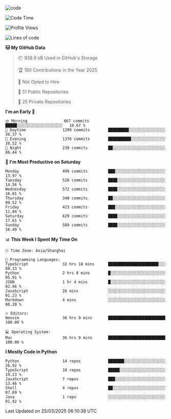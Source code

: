 
<!--
**liuyaanng/liuyaanng** is a ✨ _special_ ✨ repository because its `README.md` (this file) appears on your GitHub profile.

Here are some ideas to get you started:

- 🔭 I’m currently working on ...
- 🌱 I’m currently learning ...
- 👯 I’m looking to collaborate on ...
- 🤔 I’m looking for help with ...
- 💬 Ask me about ...
- 📫 How to reach me: ...
- 😄 Pronouns: ...
- ⚡ Fun fact: ...
-->


![code](https://cdn.jsdelivr.net/gh/liuyaanng/liuyaanng@1.0/code.gif) 

<!--START_SECTION:waka-->
![Code Time](http://img.shields.io/badge/Code%20Time-1%2C328%20hrs%2044%20mins-blue)

![Profile Views](http://img.shields.io/badge/Profile%20Views-0-blue)

![Lines of code](https://img.shields.io/badge/From%20Hello%20World%20I%27ve%20Written-21.0%20million%20lines%20of%20code-blue)

**🐱 My GitHub Data** 

> 📦 938.9 kB Used in GitHub's Storage 
 > 
> 🏆 180 Contributions in the Year 2025
 > 
> 🚫 Not Opted to Hire
 > 
> 📜 51 Public Repositories 
 > 
> 🔑 25 Private Repositories 
 > 
**I'm an Early 🐤** 

```text
🌞 Morning                667 commits         █████░░░░░░░░░░░░░░░░░░░░   18.67 % 
🌆 Daytime                1299 commits        █████████░░░░░░░░░░░░░░░░   36.37 % 
🌃 Evening                1376 commits        ██████████░░░░░░░░░░░░░░░   38.52 % 
🌙 Night                  230 commits         ██░░░░░░░░░░░░░░░░░░░░░░░   06.44 % 
```
📅 **I'm Most Productive on Saturday** 

```text
Monday                   499 commits         ███░░░░░░░░░░░░░░░░░░░░░░   13.97 % 
Tuesday                  520 commits         ████░░░░░░░░░░░░░░░░░░░░░   14.56 % 
Wednesday                572 commits         ████░░░░░░░░░░░░░░░░░░░░░   16.01 % 
Thursday                 340 commits         ██░░░░░░░░░░░░░░░░░░░░░░░   09.52 % 
Friday                   423 commits         ███░░░░░░░░░░░░░░░░░░░░░░   11.84 % 
Saturday                 629 commits         ████░░░░░░░░░░░░░░░░░░░░░   17.61 % 
Sunday                   589 commits         ████░░░░░░░░░░░░░░░░░░░░░   16.49 % 
```


📊 **This Week I Spent My Time On** 

```text
🕑︎ Time Zone: Asia/Shanghai

💬 Programming Languages: 
TypeScript               32 hrs 18 mins      ██████████████████████░░░   89.33 % 
Python                   2 hrs 8 mins        █░░░░░░░░░░░░░░░░░░░░░░░░   05.91 % 
JSON                     1 hr 4 mins         █░░░░░░░░░░░░░░░░░░░░░░░░   02.96 % 
JavaScript               26 mins             ░░░░░░░░░░░░░░░░░░░░░░░░░   01.23 % 
Markdown                 4 mins              ░░░░░░░░░░░░░░░░░░░░░░░░░   00.20 % 

🔥 Editors: 
Neovim                   36 hrs 9 mins       █████████████████████████   100.00 % 

💻 Operating System: 
Mac                      36 hrs 9 mins       █████████████████████████   100.00 % 
```

**I Mostly Code in Python** 

```text
Python                   14 repos            ███████░░░░░░░░░░░░░░░░░░   26.92 % 
TypeScript               10 repos            █████░░░░░░░░░░░░░░░░░░░░   19.23 % 
JavaScript               7 repos             ███░░░░░░░░░░░░░░░░░░░░░░   13.46 % 
Shell                    4 repos             ██░░░░░░░░░░░░░░░░░░░░░░░   07.69 % 
Java                     1 repo              ░░░░░░░░░░░░░░░░░░░░░░░░░   01.92 % 
```




 Last Updated on 25/03/2025 06:10:38 UTC
<!--END_SECTION:waka-->

